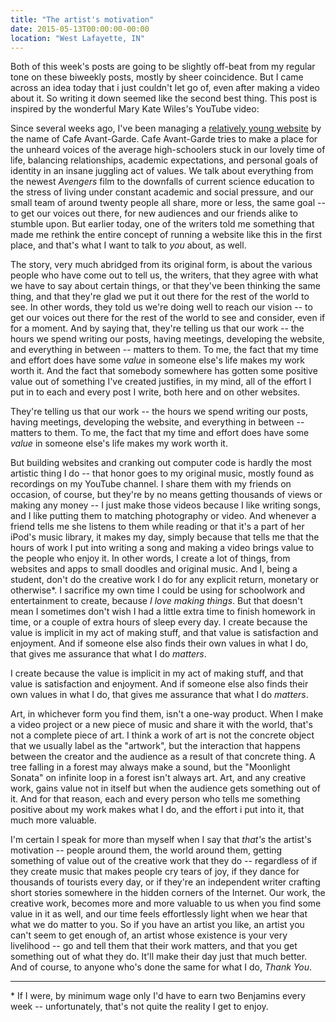 ```yaml
---
title: "The artist's motivation"
date: 2015-05-13T00:00:00-00:00
location: "West Lafayette, IN"
---
```


Both of this week's posts are going to be slightly off-beat from my regular tone on these biweekly posts, mostly by sheer coincidence. But I came across an idea today that i just couldn't let go of, even after making a video about it. So writing it down seemed like the second best thing. This post is inspired by the wonderful Mary Kate Wiles's YouTube video:

Since several weeks ago, I've been managing a [relatively young website](http://cafeavantgarde.com/home.html) by the name of Cafe Avant-Garde. Cafe Avant-Garde tries to make a place for the unheard voices of the average high-schoolers stuck in our lovely time of life, balancing relationships, academic expectations, and personal goals of identity in an insane juggling act of values. We talk about everything from the newest _Avengers_ film to the downfalls of current science education to the stress of living under constant academic and social pressure, and our small team of around twenty people all share, more or less, the same goal -- to get our voices out there, for new audiences and our friends alike to stumble upon. But earlier today, one of the writers told me something that made me rethink the entire concept of running a website like this in the first place, and that's what I want to talk to _you_ about, as well.

The story, very much abridged from its original form, is about the various people who have come out to tell us, the writers, that they agree with what we have to say about certain things, or that they've been thinking the same thing, and that they're glad we put it out there for the rest of the world to see. In other words, they told us we're doing well to reach our vision -- to get our voices out there for the rest of the world to see and consider, even if for a moment. And by saying that, they're telling us that our work -- the hours we spend writing our posts, having meetings, developing the website, and everything in between -- matters to them. To me, the fact that my time and effort does have some _value_ in someone else's life makes my work worth it. And the fact that somebody somewhere has gotten some positive value out of something I've created justifies, in my mind, all of the effort I put in to each and every post I write, both here and on other websites.

They're telling us that our work -- the hours we spend writing our posts, having meetings, developing the website, and everything in between -- matters to them. To me, the fact that my time and effort does have some _value_ in someone else's life makes my work worth it.

But building websites and cranking out computer code is hardly the most artistic thing I do -- that honor goes to my original music, mostly found as recordings on my YouTube channel. I share them with my friends on occasion, of course, but they're by no means getting thousands of views or making any money -- I just make those videos because I like writing songs, and I like putting them to matching photography or video. And whenever a friend tells me she listens to them while reading or that it's a part of her iPod's music library, it makes my day, simply because that tells me that the hours of work I put into writing a song and making a video brings value to the people who enjoy it. In other words, I create a lot of things, from websites and apps to small doodles and original music. And I, being a student, don't do the creative work I do for any explicit return, monetary or otherwise\*. I sacrifice my own time I could be using for schoolwork and entertainment to create, because _I love making things_. But that doesn't mean I sometimes don't wish I had a little extra time to finish homework in time, or a couple of extra hours of sleep every day. I create because the value is implicit in my act of making stuff, and that value is satisfaction and enjoyment. And if someone else also finds their own values in what I do, that gives me assurance that what I do _matters_.

I create because the value is implicit in my act of making stuff, and that value is satisfaction and enjoyment. And if someone else also finds their own values in what I do, that gives me assurance that what I do _matters_.

Art, in whichever form you find them, isn't a one-way product. When I make a video project or a new piece of music and share it with the world, that's not a complete piece of art. I think a work of art is not the concrete object that we usually label as the "artwork", but the interaction that happens between the creator and the audience as a result of that concrete thing. A tree falling in a forest may always make a sound, but the "Moonlight Sonata" on infinite loop in a forest isn't always art. Art, and any creative work, gains value not in itself but when the audience gets something out of it. And for that reason, each and every person who tells me something positive about my work makes what I do, and the effort i put into it, that much more valuable.

I'm certain I speak for more than myself when I say that _that's_ the artist's motivation -- people around them, the world around them, getting something of value out of the creative work that they do -- regardless of if they create music that makes people cry tears of joy, if they dance for thousands of tourists every day, or if they're an independent writer crafting short stories somewhere in the hidden corners of the Internet. Our work, the creative work, becomes more and more valuable to us when you find some value in it as well, and our time feels effortlessly light when we hear that what we do matter to you. So if you have an artist you like, an artist you can't seem to get enough of, an artist whose existence is your very livelihood -- go and tell them that their work matters, and that you get something out of what they do. It'll make their day just that much better. And of course, to anyone who's done the same for what I do, _Thank You_.

---

\* If I were, by minimum wage only I'd have to earn two Benjamins every week -- unfortunately, that's not quite the reality I get to enjoy.
